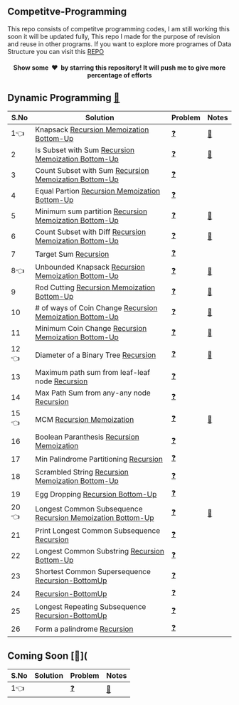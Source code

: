 ## Competitve-Programming
This repo consists of competitve programming codes, I am still working this soon it will be updated fully, This repo I made for the purpose of revision and reuse in other programs.
If you want to explore more programes of Data Structure you can visit this [REPO](https://github.com/kuldeepbishnoi/data-structures)

<h4 align="center">Show some &nbsp;❤️&nbsp; by starring this repository! It will push me to give more percentage of efforts</h4>

## Dynamic Programming [:blue_book:](https://github.com/kuldeepbishnoi/Competitive-Programming/blob/main/DP/01_01%20Knapsack/_Notes/DP.pdf)
|  S.No  | Solution | Problem | Notes |
|--|--|--|--|
1:point_left:|Knapsack [Recursion ](https://github.com/kuldeepbishnoi/Competitive-Programming/blob/main/DP/01_01%20Knapsack/01_knapsack_recursive.py)[Memoization ](https://github.com/kuldeepbishnoi/Competitive-Programming/blob/main/DP/01_01%20Knapsack/01_knapsack_memoization.py)[Bottom-Up](https://github.com/kuldeepbishnoi/Competitive-Programming/blob/main/DP/01_01%20Knapsack/01_knapsack_bottomUP.py) |[:question:](https://practice.geeksforgeeks.org/problems/0-1-knapsack-problem0945/1)|[:blue_book:](https://github.com/kuldeepbishnoi/Competitive-Programming/blob/main/DP/01_01%20Knapsack/_Notes/01_Knapsack.pdf)|
2|Is Subset with Sum [Recursion ](https://github.com/kuldeepbishnoi/Competitive-Programming/blob/main/DP/01_01%20Knapsack/02_isSubsetSum_recursive.py)[Memoization ](https://github.com/kuldeepbishnoi/Competitive-Programming/blob/main/DP/01_01%20Knapsack/02_isSubsetSum_memoization.py)[Bottom-Up](https://github.com/kuldeepbishnoi/Competitive-Programming/blob/main/DP/01_01%20Knapsack/02_isSubsetSum_topdown.py) |[:question:](https://practice.geeksforgeeks.org/problems/subset-sum-problem-1611555638/1)|[:blue_book:](https://github.com/kuldeepbishnoi/Competitive-Programming/blob/main/DP/01_01%20Knapsack/_Notes/02_Subset%20Sum.pdf)|
3|Count Subset with Sum [Recursion ](https://github.com/kuldeepbishnoi/Competitive-Programming/blob/main/DP/01_01%20Knapsack/03_countSubsetWithSum_recursive.py)[Memoization ](https://github.com/kuldeepbishnoi/Competitive-Programming/blob/main/DP/01_01%20Knapsack/03_countSubsetWithSum_memoization.py)[Bottom-Up](https://github.com/kuldeepbishnoi/Competitive-Programming/blob/main/DP/01_01%20Knapsack/03_countSubsetWithSum_topdown.py) |[:question:](https://practice.geeksforgeeks.org/problems/perfect-sum-problem5633/1)||
4 |Equal Partion [Recursion ](https://github.com/kuldeepbishnoi/Competitive-Programming/blob/main/DP/01_01%20Knapsack/03_equalPartition_recursive.py)[Memoization ](https://github.com/kuldeepbishnoi/Competitive-Programming/blob/main/DP/01_01%20Knapsack/03_equalPartion_memoization.py)[Bottom-Up](https://github.com/kuldeepbishnoi/Competitive-Programming/blob/main/DP/01_01%20Knapsack/03_equalPartition_topdown.py) |[:question:](https://practice.geeksforgeeks.org/problems/subset-sum-problem2014/1)||
5|Minimum sum partition [Recursion ](https://github.com/kuldeepbishnoi/Competitive-Programming/blob/main/DP/01_01%20Knapsack/04_minSubset_recursive.py)[Memoization ](https://github.com/kuldeepbishnoi/Competitive-Programming/blob/main/DP/01_01%20Knapsack/04_minSubset_memoization.py)[Bottom-Up](https://github.com/kuldeepbishnoi/Competitive-Programming/blob/main/DP/01_01%20Knapsack/04_minSubset_topdown.py) |[:question:](https://practice.geeksforgeeks.org/problems/minimum-sum-partition3317/1)|[:blue_book:](https://github.com/kuldeepbishnoi/Competitive-Programming/blob/main/DP/01_01%20Knapsack/_Notes/05.pdf)|
6|Count Subset with Diff [Recursion ](https://github.com/kuldeepbishnoi/Competitive-Programming/blob/main/DP/01_01%20Knapsack/05_countSubsetwithDiff_recursive.py)[Memoization ](https://github.com/kuldeepbishnoi/Competitive-Programming/blob/main/DP/01_01%20Knapsack/05_countSubsetwithDiff_memoization.py)[Bottom-Up](https://github.com/kuldeepbishnoi/Competitive-Programming/blob/main/DP/01_01%20Knapsack/05_countSubsetwithDiff_topDown.py) |[:question:](https://www.geeksforgeeks.org/count-of-subsets-with-given-difference/)|[:blue_book:](https://github.com/kuldeepbishnoi/Competitive-Programming/blob/main/DP/01_01%20Knapsack/_Notes/06.pdf)|
7|Target Sum [Recursion ](https://github.com/kuldeepbishnoi/Competitive-Programming/blob/main/DP/01_01%20Knapsack/06_targetSum_recursive.py) |[:question:](https://practice.geeksforgeeks.org/problems/target-sum-1626326450/0)||
8:point_left:|Unbounded Knapsack [Recursion ](https://github.com/kuldeepbishnoi/Competitive-Programming/blob/main/DP/02_Unbounded%20Knapsack/01_unboundedKnapsack_recursive.py)[Memoization ](https://github.com/kuldeepbishnoi/Competitive-Programming/blob/main/DP/02_Unbounded%20Knapsack/01_unboundedKnapsack_memoization.py)[Bottom-Up](https://github.com/kuldeepbishnoi/Competitive-Programming/blob/main/DP/02_Unbounded%20Knapsack/01_unboundedKnapsack_topDown.py) |[:question:](https://practice.geeksforgeeks.org/problems/knapsack-with-duplicate-items4201/1)|[:blue_book:](https://github.com/kuldeepbishnoi/Competitive-Programming/blob/main/DP/02_Unbounded%20Knapsack/_Notes/01_unvounded.pdf)|
9|Rod Cutting [Recursion ](https://github.com/kuldeepbishnoi/Competitive-Programming/blob/main/DP/02_Unbounded%20Knapsack/02_rodCutting_recursive.py)[Memoization ](https://github.com/kuldeepbishnoi/Competitive-Programming/blob/main/DP/02_Unbounded%20Knapsack/02_rodCutting_memoization.py)[Bottom-Up](https://github.com/kuldeepbishnoi/Competitive-Programming/blob/main/DP/02_Unbounded%20Knapsack/02_rodCutting_topDown.py) |[:question:](https://practice.geeksforgeeks.org/problems/rod-cutting0840/1)|[:blue_book:](https://github.com/kuldeepbishnoi/Competitive-Programming/blob/main/DP/02_Unbounded%20Knapsack/_Notes/02.pdf)|
10|# of ways of Coin Change [Recursion ](https://github.com/kuldeepbishnoi/Competitive-Programming/blob/main/DP/02_Unbounded%20Knapsack/03_cointChangeWays_recursive.py)[Memoization ](https://github.com/kuldeepbishnoi/Competitive-Programming/blob/main/DP/02_Unbounded%20Knapsack/03_cointChangeWays_memoization.py)[Bottom-Up](https://github.com/kuldeepbishnoi/Competitive-Programming/blob/main/DP/02_Unbounded%20Knapsack/03_cointChangeWays_topDown.py) |[:question:](https://practice.geeksforgeeks.org/problems/coin-change2448/1)|[:blue_book:](https://github.com/kuldeepbishnoi/Competitive-Programming/blob/main/DP/02_Unbounded%20Knapsack/_Notes/03.pdf)|
11|Minimum Coin Change [Recursion ](https://github.com/kuldeepbishnoi/Competitive-Programming/blob/main/DP/02_Unbounded%20Knapsack/04_minCoin_recursive.py)[Memoization ](https://github.com/kuldeepbishnoi/Competitive-Programming/blob/main/DP/02_Unbounded%20Knapsack/04_minCoin_memoization.py)[Bottom-Up](https://github.com/kuldeepbishnoi/Competitive-Programming/blob/main/DP/02_Unbounded%20Knapsack/04_minCoin_topDown.py) |[:question:](https://practice.geeksforgeeks.org/problems/-minimum-number-of-coins4426/1)|[:blue_book:](https://github.com/kuldeepbishnoi/Competitive-Programming/blob/main/DP/02_Unbounded%20Knapsack/_Notes/04.pdf)|
12:point_left: |Diameter of a Binary Tree [Recursion ](https://github.com/kuldeepbishnoi/Competitive-Programming/blob/main/DP/05_Tree/01_DiameterOfBinaryTree.py)|[:question:](https://practice.geeksforgeeks.org/problems/diameter-of-binary-tree/1)|[:blue_book:](https://github.com/kuldeepbishnoi/Competitive-Programming/blob/main/DP/05_Tree/_Notes/tree.pdf)|
13|Maximum path sum from leaf-leaf node [Recursion ](https://github.com/kuldeepbishnoi/Competitive-Programming/blob/main/DP/05_Tree/02_MaximumPathSumFromAnyNodeToAnyNode.py)|[:question:](https://practice.geeksforgeeks.org/problems/maximum-path-sum/1)||
14|Max Path Sum from any-any node [Recursion ](https://github.com/kuldeepbishnoi/Competitive-Programming/blob/main/DP/05_Tree/03_Maximum%20Path%20Sum%20Between%202%20Leaf%20Nodes.py)|[:question:](https://practice.geeksforgeeks.org/problems/maximum-path-sum-from-any-node/1)||
15:point_left: |MCM [Recursion ](https://github.com/kuldeepbishnoi/Competitive-Programming/blob/main/DP/04_MCM/01_MCM_recursive.py)[Memoization ](https://github.com/kuldeepbishnoi/Competitive-Programming/blob/main/DP/04_MCM/01_MCM_memo.py)|[:question:](https://practice.geeksforgeeks.org/problems/matrix-chain-multiplication0303/1)|[:blue_book:](https://github.com/kuldeepbishnoi/Competitive-Programming/blob/main/DP/04_MCM/_Notes/mcm.pdf)|
16|Boolean Paranthesis [Recursion ](https://github.com/kuldeepbishnoi/Competitive-Programming/blob/main/DP/04_MCM/02_booleanParanthesis_recursive.py)[Memoization ](https://github.com/kuldeepbishnoi/Competitive-Programming/blob/main/DP/04_MCM/02_leastPartionPalindrome_recursive_mem%2B.py)|[:question:](https://practice.geeksforgeeks.org/problems/boolean-parenthesization5610/1)||
17|Min Palindrome Partitioning [Recursion ](https://github.com/kuldeepbishnoi/Competitive-Programming/blob/main/DP/04_MCM/02_leastPartionPalindrome_recursive_mem%2B.py) |[:question:](https://practice.geeksforgeeks.org/problems/palindromic-patitioning4845/1)||
18|Scrambled String [Recursion ](https://github.com/kuldeepbishnoi/Competitive-Programming/blob/main/DP/04_MCM/04_scrambled.py)[Memoization ]()[Bottom-Up]() |[:question:](https://leetcode.com/problems/scramble-string/)||
19|Egg Dropping [Recursion ](https://github.com/kuldeepbishnoi/Competitive-Programming/blob/main/DP/04_MCM/05_eggDropping.py)[Bottom-Up](https://github.com/kuldeepbishnoi/Competitive-Programming/blob/main/DP/04_MCM/05_eggDropping_tabulation.py) |[:question:](https://practice.geeksforgeeks.org/problems/egg-dropping-puzzle-1587115620/1)||
20:point_left: |Longest Common Subsequence [Recursion ](https://github.com/kuldeepbishnoi/Competitive-Programming/blob/main/DP/03_LCS/01_LCS_recursive.py)[Memoization ](https://github.com/kuldeepbishnoi/Competitive-Programming/blob/main/DP/03_LCS/01_LCS_memoization.py)[Bottom-Up](https://github.com/kuldeepbishnoi/Competitive-Programming/blob/main/DP/03_LCS/01_LCS_topDown.py) |[:question:](https://practice.geeksforgeeks.org/problems/longest-common-subsequence-1587115620/1)|[:blue_book:](https://github.com/kuldeepbishnoi/Competitive-Programming/blob/main/DP/03_LCS/_Notes/000.pdf)|
21|Print Longest Common Subsequence [Recursion ](https://github.com/kuldeepbishnoi/Competitive-Programming/blob/main/DP/03_LCS/02_Print%20Longest%20Common%20Subsequence_recursive.py) |[:question:](https://www.geeksforgeeks.org/printing-longest-common-subsequence/)||
22|Longest Common Substring [Recursion ](https://github.com/kuldeepbishnoi/Competitive-Programming/blob/main/DP/03_LCS/01_LongestCommonSubstring_recursive.py)[Bottom-Up](https://github.com/kuldeepbishnoi/Competitive-Programming/blob/main/DP/03_LCS/02_LongestCommonSubstring_topDown.py) |[:question:](https://practice.geeksforgeeks.org/problems/longest-common-substring1452/1)||
23|Shortest Common Supersequence [Recursion-BottomUp ](https://github.com/kuldeepbishnoi/Competitive-Programming/blob/main/DP/03_LCS/03_LowestCommonSupersequence_recursive_topDown.py) |[:question:]()||
24| [Recursion-BottomUp ](https://github.com/kuldeepbishnoi/Competitive-Programming/blob/main/DP/03_LCS/03_PrintLowestCommonSupersequence_recursive_topDown.py) |[:question:](https://www.geeksforgeeks.org/print-shortest-common-supersequence/)||
25|Longest Repeating Subsequence [Recursion-BottomUp ](https://github.com/kuldeepbishnoi/Competitive-Programming/blob/main/DP/03_LCS/04_LongestRepeatingSubsequence_PrintCount_recursion_memoization.py) |[:question:](https://practice.geeksforgeeks.org/problems/longest-repeating-subsequence2004/1)||
26|Form a palindrome [Recursion ](https://github.com/kuldeepbishnoi/Competitive-Programming/blob/main/DP/03_LCS/04_countMinimumInsertionPalindrome_recursion_memoization.py) |[:question:](https://practice.geeksforgeeks.org/problems/form-a-palindrome1455/1)||


## Coming Soon [:blue_book:](

|  S.No  | Solution | Problem | Notes |
|--|--|--|--|
1:point_left:|[]() []() |[:question:]()|[:blue_book:]()|
